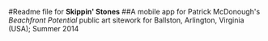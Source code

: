 #Readme file for __Skippin' Stones__
##A mobile app for Patrick McDonough's _Beachfront Potential_ public art sitework for Ballston, Arlington, Virginia (USA); Summer 2014

